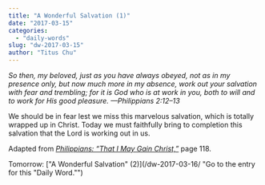 ```yaml
---
title: "A Wonderful Salvation (1)"
date: "2017-03-15"
categories: 
  - "daily-words"
slug: "dw-2017-03-15"
author: "Titus Chu"
---
```


_So then, my beloved, just as you have always obeyed, not as in my presence only, but now much more in my absence, work out your salvation with fear and trembling; for it is God who is at work in you, both to will and to work for His good pleasure._ _—Philippians 2:12–13_

We should be in fear lest we miss this marvelous salvation, which is totally wrapped up in Christ. Today we must faithfully bring to completion this salvation that the Lord is working out in us.

Adapted from _[Philippians: “That I May Gain Christ,”](/book-philippians/ "Go to the listing for this book.")_ page 118.

Tomorrow: ["A Wonderful Salvation" (2)](/dw-2017-03-16/ "Go to the entry for this "Daily Word."")
